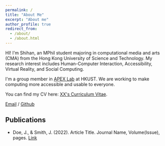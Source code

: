 ```yaml
---
permalink: /
title: "About Me"
excerpt: "About me"
author_profile: true
redirect_from: 
  - /about/
  - /about.html
---
```


HI! I'm Shihan, an MPhil student majoring in computational media and arts (CMA) from the Hong Kong University of Science and Technology. My research interest includes Human-Computer Interaction, Accessibility, Virtual Reality, and Social Computing.

I'm a group member in [APEX Lab](https://www.mingmingfan.com/lab/) at HKUST. We are working to make computing more accessible and usable to everyone.

You can find my CV here: [XX's Curriculum Vitae](../assets/Curriculum_Vitae.pdf).

[Email](mailto:Sfu663@connect.hkust-gz.edu.cn) / [Github](https://github.com/shihanfu) 

## Publications

- Doe, J., & Smith, J. (2022). Article Title. Journal Name, Volume(Issue), pages. [Link](https://doi.org/10.1111/example)
